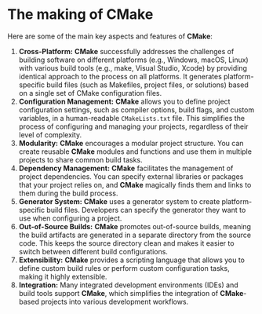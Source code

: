 # The making of CMake

Here are some of the main key aspects and features of **CMake**:

1. **Cross-Platform:** **CMake** successfully addresses the challenges of building software on different platforms (e.g., Windows, macOS, Linux) with various build tools (e.g., make, Visual Studio, Xcode) by providing identical approach to the process on all platforms. It generates platform-specific build files (such as Makefiles, project files, or solutions) based on a single set of CMake configuration files.
2. **Configuration Management:** **CMake** allows you to define project configuration settings, such as compiler options, build flags, and custom variables, in a human-readable `CMakeLists.txt` file. This simplifies the process of configuring and managing your projects, regardless of their level of complexity.
3. **Modularity:** **CMake** encourages a modular project structure. You can create reusable **CMake** modules and functions and use them in multiple projects to share common build tasks.
4. **Dependency Management:** **CMake** facilitates the management of project dependencies. You can specify external libraries or packages that your project relies on, and **CMake** magically finds them and links to them during the build process.
5. **Generator System:** **CMake** uses a generator system to create platform-specific build files. Developers can specify the generator they want to use when configuring a project. 
6. **Out-of-Source Builds:** **CMake** promotes out-of-source builds, meaning the build artifacts are generated in a separate directory from the source code. This keeps the source directory clean and makes it easier to switch between different build configurations.
7. **Extensibility:** **CMake** provides a scripting language that allows you to define custom build rules or perform custom configuration tasks, making it highly extensible.
8. **Integration:** Many integrated development environments (IDEs) and build tools support **CMake**, which simplifies the integration of **CMake**-based projects into various development workflows.

